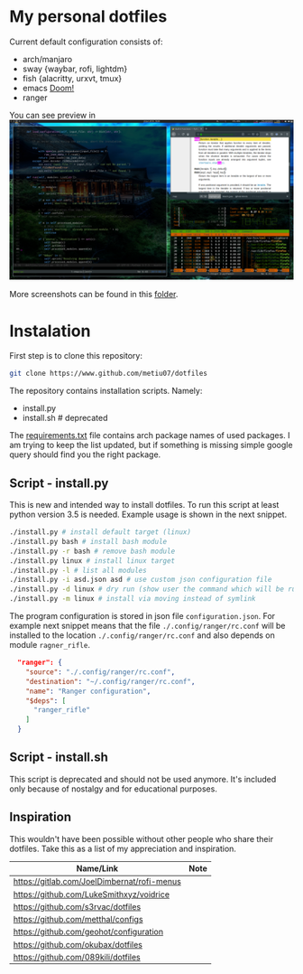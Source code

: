 # My personal dotfiles
Current default configuration consists of:

- arch/manjaro
- sway {waybar, rofi, lightdm}
- fish {alacritty, urxvt, tmux}
- emacs [Doom!](https://github.com/hlissner/doom-emacs)
- ranger

You can see preview in
![Current state of dotfiles](./screenshots/23.6.2019.png)

More screenshots can be found in this [folder](screenshots).

# Instalation

First step is to clone this repository:

```bash
git clone https://www.github.com/metiu07/dotfiles
```

The repository contains installation scripts. Namely:

- install.py
- install.sh # deprecated

The [requirements.txt](requirements.txt) file contains arch package names of used packages. I am
trying to keep the list updated, but if something is missing simple google query
should find you the right package.

## Script - install.py

This is new and intended way to install dotfiles. To run this script at least
python version 3.5 is needed. Example usage is shown in the next snippet.

```bash
./install.py # install default target (linux)
./install.py bash # install bash module
./install.py -r bash # remove bash module
./install.py linux # install linux target
./install.py -l # list all modules
./install.py -i asd.json asd # use custom json configuration file
./install.py -d linux # dry run (show user the command which will be run)
./install.py -m linux # install via moving instead of symlink
```

The program configuration is stored in json file `configuration.json`. For
example next snippet means that the file `./.config/ranger/rc.conf` will be
installed to the location `./.config/ranger/rc.conf` and also depends on module
`ragner_rifle`.

```json
  "ranger": {
    "source": "./.config/ranger/rc.conf",
    "destination": "~/.config/ranger/rc.conf",
    "name": "Ranger configuration",
    "$deps": [
      "ranger_rifle"
    ]
  }
```

## Script - install.sh

This script is deprecated and should not be used anymore. It's included only
because of nostalgy and for educational purposes.

## Inspiration

This wouldn't have been possible without other people who share their dotfiles. Take this as a list of my appreciation and inspiration.

|Name/Link|Note|
|-|-|
|https://gitlab.com/JoelDimbernat/rofi-menus | |
|https://github.com/LukeSmithxyz/voidrice | |
|https://github.com/s3rvac/dotfiles | |
|https://github.com/metthal/configs | |
|https://github.com/geohot/configuration | |
|https://github.com/okubax/dotfiles | |
|https://github.com/089kili/dotfiles | | 
